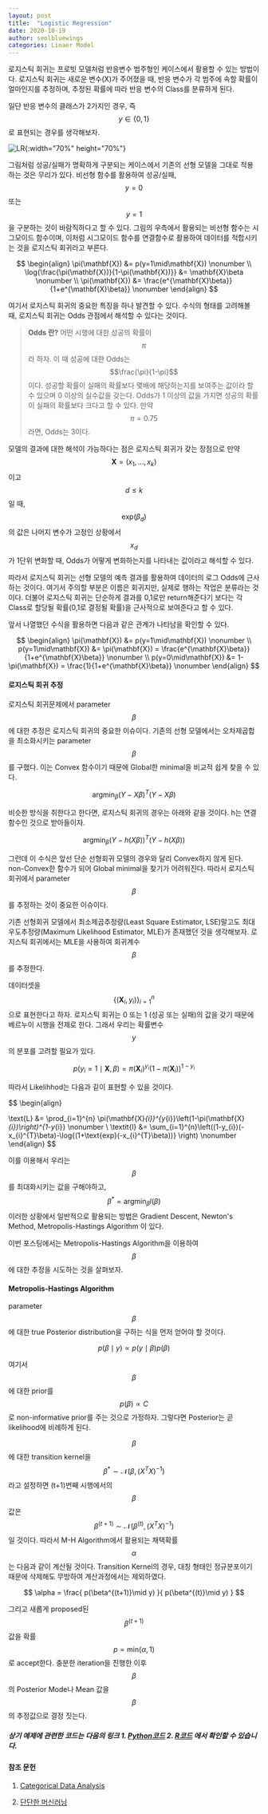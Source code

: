 ```yaml
---
layout: post
title:  "Logistic Regression"
date: 2020-10-19
author: seolbluewings
categories: Linaer Model
---
```


로지스틱 회귀는 프로빗 모델처럼 반응변수 범주형인 케이스에서 활용할 수 있는 방법이다. 로지스틱 회귀는 새로운 변수(X)가 주어졌을 때, 반응 변수가 각 범주에 속할 확률이 얼마인지를 추정하며, 추정된 확률에 따라 반응 변수의 Class를 분류하게 된다.

일단 반응 변수의 클래스가 2가지인 경우, 즉 $$ y \in \{0,1\}$$ 로 표현되는 경우를 생각해보자.

![LR](https://github.com/seolbluewings/seolbluewings.github.io/blob/master/assets/Logistic.png?raw=true){:width="70%" height="70%"}

그림처럼 성공/실패가 명확하게 구분되는 케이스에서 기존의 선형 모델을 그대로 적용하는 것은 무리가 있다. 비선형 함수를 활용하여 성공/실패, $$y=0$$ 또는 $$y=1$$을 구분하는 것이 바람직하다고 할 수 있다. 그림의 우측에서 활용되는 비선형 함수는 시그모이드 함수이며, 이처럼 시그모이드 함수를 연결함수로 활용하여 데이터를 적합시키는 것을 로지스틱 회귀라고 부른다.

$$
\begin{align}
\pi(\mathbf{X}) &= p(y=1\mid\mathbf{X}) \nonumber \\
\log{\frac{\pi(\mathbf{X})}{1-\pi(\mathbf{X})}} &= \mathbf{X}\beta \nonumber \\
\pi(\mathbf{X}) &= \frac{e^{\mathbf{X}\beta}}{1+e^{\mathbf{X}\beta}} \nonumber
\end{align}
$$

여기서 로지스틱 회귀의 중요한 특징을 하나 발견할 수 있다. 수식의 형태를 고려해볼 때, 로지스틱 회귀는 Odds 관점에서 해석할 수 있다는 것이다.

> **Odds 란?** 어떤 시행에 대한 성공의 확률이 $$\pi$$라 하자. 이 때 성공에 대한 Odds는 $$\frac{\pi}{1-\pi}$$ 이다. 성공할 확률이 실패의 확률보다 몇배에 해당하는지를 보여주는 값이라 할 수 있으며 0 이상의 실수값을 갖는다. Odds가 1 이상의 값을 가지면 성공의 확률이 실패의 확률보다 크다고 할 수 있다. 만약 $$\pi=0.75$$라면, Odds는 3이다.

모델의 결과에 대한 해석이 가능하다는 점은 로지스틱 회귀가 갖는 장점으로 만약 $$\mathbf{X} = (x_{1},...,x_{k})$$ 이고 $$ d \leq k $$일 때, $$\text{exp}(\beta_{d})$$의 값은 나머지 변수가 고정인 상황에서 $$x_{d}$$가 1단위 변화할 때, Odds가 어떻게 변화하는지를 나타내는 값이라고 해석할 수 있다.

따라서 로지스틱 회귀는 선형 모델의 예측 결과를 활용하여 데이터의 로그 Odds에 근사하는 것이다. 여기서 주의할 부분은 이름은 회귀지만, 실제로 행하는 작업은 분류라는 것이다. 더불어 로지스틱 회귀는 단순하게 결과를 0,1로만 return해준다기 보다는 각 Class로 할당될 확률(0,1로 결정될 확률)을 근사적으로 보여준다고 할 수 있다.

앞서 나열했던 수식을 활용하면 다음과 같은 관계가 나타남을 확인할 수 있다.

$$
\begin{align}
\pi(\mathbf{X}) &= p(y=1\mid\mathbf{X}) \nonumber \\
p(y=1\mid\mathbf{X}) &= \pi(\mathbf{X}) = \frac{e^{\mathbf{X}\beta}}{1+e^{\mathbf{X}\beta}} \nonumber \\
p(y=0\mid\mathbf{X}) &= 1-\pi(\mathbf{X}) = \frac{1}{1+e^{\mathbf{X}\beta}} \nonumber
\end{align}
$$

#### 로지스틱 회귀 추정

로지스틱 회귀문제에서 parameter $$\beta$$에 대한 추정은 로지스틱 회귀의 중요한 이슈이다. 기존의 선형 모델에서는 오차제곱합을 최소화시키는 parameter $$\beta$$를 구했다. 이는 Convex 함수이기 때문에 Global한 minimal을 비교적 쉽게 찾을 수 있다.

$$\text{argmin}_{\beta} (Y-X\beta)^{T}(Y-X\beta)$$

비슷한 방식을 취한다고 한다면, 로지스틱 회귀의 경우는 아래와 같을 것이다. h는 연결함수인 것으로 받아들이자.

$$\text{argmin}_{\beta} (Y-h(X\beta))^{T}(Y-h(X\beta))$$

그런데 이 수식은 앞선 단순 선형회귀 모델의 경우와 달리 Convex하지 않게 된다. non-Convex한 함수가 되어 Global minimal을 찾기가 어려워진다. 따라서 로지스틱 회귀에서 parameter $$\beta$$ 를 추정하는 것이 중요한 이슈이다.

기존 선형회귀 모델에서 최소제곱추정량(Least Square Estimator, LSE)말고도 최대우도추정량(Maximum Likelihood Estimator, MLE)가 존재했던 것을 생각해보자. 로지스틱 회귀에서는 MLE을 사용하여 회귀계수 $$\beta$$를 추정한다.

데이터셋을 $$ \{(\mathbf{X}_{i},y_{i})\}_{i=1}^{n}$$ 으로 표현한다고 하자. 로지스틱 회귀는 0 또는 1 (성공 또는 실패)의 값을 갖기 때문에 베르누이 시행을 전제로 한다. 그래서 우리는 확률변수 $$y$$의 분포를 고려할 필요가 있다.

$$ p(y_{i}=1\mid\mathbf{X},\beta) = \pi(\mathbf{X}_{i})^{y_{i}}\left(1-\pi(\mathbf{X}_{i})\right)^{1-y_{i}}$$

따라서 Likelihhod는 다음과 깉이 표현할 수 있을 것이다.

$$
\begin{align}

\text{L} &= \prod_{i=1}^{n} \pi(\mathbf{X}_{i})^{y_{i}}\left(1-\pi(\mathbf{X}_{i})\right)^{1-y_{i}} \nonumber \\
\textit{l} &= \sum_{i=1}^{n}\left((1-y_{i})(-x_{i}^{T}\beta)-\log{(1+\text{exp}(-x_{i}^{T}\beta))}  \right) \nonumber
\end{align}
$$

이를 이용해서 우리는 $$\beta$$를 최대화시키는 값을 구해야하고, $$\beta^{*} = \text{argmin}_{\beta}\textit{l}(\beta)$$ 이러한 상황에서 일반적으로 활용되는 방법은 Gradient Descent, Newton's Method, Metropolis-Hastings Algorithm 이 있다.

이번 포스팅에서는 Metropolis-Hastings Algorithm을 이용하여 $$\beta$$에 대한 추정을 시도하는 것을 살펴보자.

#### Metropolis-Hastings Algorithm

parameter $$\beta$$에 대한 true Posterior distribution을 구하는 식을 먼저 얻어야 할 것이다.

$$ p(\beta\mid y) \propto p(y \mid \beta)p(\beta) $$

여기서 $$\beta$$에 대한 prior를 $$p(\beta) \propto C$$ 로 non-informative prior를 주는 것으로 가정하자. 그렇다면 Posterior는 곧 likelihood에 비례하게 된다.

$$\beta$$에 대한 transition kernel을 $$\beta^{*} \sim \mathcal{N}(\beta,(X^{T}X)^{-1})$$ 라고 설정하면 (t+1)번째 시행에서의 $$\beta$$값은 $$\beta^{(t+1)} \sim \mathcal{N}(\beta^{(t)},(X^{T}X)^{-1})$$ 일 것이다. 따라서 M-H Algorithm에서 활용되는 채택확률 $$\alpha$$는 다음과 같이 계산될 것이다. Transition Kernel의 경우, 대칭 형태인 정규분포이기 때문에 삭제해도 무방하여 계산과정에서는 제외하였다. 

$$
\alpha = \frac{ p(\beta^{(t+1)}\mid y) }{  p(\beta^{(t)}\mid y) }
$$

그리고 새롭게 proposed된 $$\beta^{(t+1)}$$ 값을 확률 $$p=\text{min}(\alpha,1)$$ 로 accept한다. 충분한 iteration을 진행한 이후 $$\beta$$의 Posterior Mode나 Mean 값을 $$\beta$$의 추정값으로 결정 짓는다.


##### 상기 예제에 관련한 코드는 다음의 링크 1. [Python코드](https://github.com/seolbluewings/pythoncode/blob/master/8.Logistic%20Regression.ipynb) 2. [R코드](https://github.com/seolbluewings/R_code/blob/master/Logistic%20Regression.ipynb) 에서 확인할 수 있습니다.


#### 참조 문헌
1. [Categorical Data Analysis](https://d1wqtxts1xzle7.cloudfront.net/45095661/AGRESTI.PDF?1461669052=&response-content-disposition=inline%3B+filename%3DCategorical_Data_Analysis.pdf&Expires=1604326876&Signature=ahH43ZxLJmWSbmVkF3r4fESFrVbC18~TAeNGjspg46h5mIhn7I-XbXcfFBsyGQjcxZb-T0SpluXdBk-yJ1sghNkuWq-8BN3ubrWEbsrbiOS4z~ovVT0vrhW6QfGy7WpbIpeODrq2RBk9FF~taaehvE6YYZAYRBWAoUK9JBfG5ES1qzeEhyZcrmMn-vtbRAYaVSURzBbhtI77jwe~u2CWtcVctTPfptggb4aEfqnVFFXVZeRelBsovgVaaQvg54n-o7xdX-UZFR~ZiTRUsz~rHO~l3HaA6jobD54TL6DVncwfhHEiOD5nOpXj9~2CTNCwzjRxgTW63HCFEIGWYrRzEQ__&Key-Pair-Id=APKAJLOHF5GGSLRBV4ZA) <br>

2. [단단한 머신러닝](http://www.yes24.com/Product/Goods/88440860)




